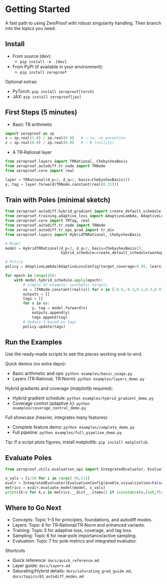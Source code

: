 # Getting Started

A fast path to using ZeroProof with robust singularity handling. Then branch into the topics you need.

## Install

- From source (dev):
  - `pip install -e .[dev]`
- From PyPI (if available in your environment):
  - `pip install zeroproof`

Optional extras:
- PyTorch: `pip install zeroproof[torch]`
- JAX: `pip install zeroproof[jax]`

## First Steps (5 minutes)

- Basic TR arithmetic
```python
import zeroproof as zp
x = zp.real(1.0) / zp.real(0.0)   # → +∞, no exception
z = zp.real(0.0) / zp.real(0.0)   # → Φ (nullity)
```

- A TR‑Rational layer
```python
from zeroproof.layers import TRRational, ChebyshevBasis
from zeroproof.autodiff.tr_node import TRNode
from zeroproof.core import real

layer = TRRational(d_p=2, d_q=1, basis=ChebyshevBasis())
y, tag = layer.forward(TRNode.constant(real(0.25)))
```

## Train with Poles (minimal sketch)

```python
from zeroproof.autodiff.hybrid_gradient import create_default_schedule
from zeroproof.training.adaptive_loss import AdaptiveLambda, AdaptiveLossConfig
from zeroproof.core import TRTag, real
from zeroproof.autodiff.tr_node import TRNode
from zeroproof.autodiff.tr_ops_grad import tr_div
from zeroproof.layers import HybridTRRational, ChebyshevBasis

# Model
model = HybridTRRational(d_p=3, d_q=2, basis=ChebyshevBasis(),
                         hybrid_schedule=create_default_schedule(warmup_epochs=5))

# Policy
policy = AdaptiveLambda(AdaptiveLossConfig(target_coverage=0.95, learning_rate=0.01))

for epoch in range(10):
    with model.hybrid_schedule.apply(epoch):
        # simple 1D example: synthetic targets
        xs = [TRNode.constant(real(v)) for v in [-0.9,-0.3,0.1,0.3,0.9]]
        outputs = []
        tags = []
        for x in xs:
            y, tag = model.forward(x)
            outputs.append(y)
            tags.append(tag)
        # Update λ based on tags
        policy.update(tags)
```

## Run the Examples

Use the ready-made scripts to see the pieces working end-to-end.

Quick demos (no extra deps):
- Basic arithmetic and ops: `python examples/basic_usage.py`
- Layers (TR‑Rational, TR‑Norm): `python examples/layers_demo.py`

Hybrid gradients and coverage (matplotlib required):
- Hybrid gradient schedule: `python examples/hybrid_gradient_demo.py`
- Coverage control (adaptive λ): `python examples/coverage_control_demo.py`

Full showcase (heavier, integrates many features):
- Complete feature demo: `python examples/complete_demo.py`
- Full pipeline: `python examples/full_pipeline_demo.py`

Tip: If a script plots figures, install matplotlib: `pip install matplotlib`.

## Evaluate Poles

```python
from zeroproof.utils.evaluation_api import IntegratedEvaluator, EvaluationConfig

x_vals = [i/50 for i in range(-50,51)]
evalr = IntegratedEvaluator(EvaluationConfig(enable_visualization=False), true_poles=[0.0])
metrics = evalr.evaluate_model(model, x_vals)
print({k:v for k,v in metrics.__dict__.items() if isinstance(v,(int,float))})
```

## Where to Go Next

- Concepts: Topic 1–3 for principles, foundations, and autodiff modes.
- Layers: Topic 4 for TR‑Rational/TR‑Norm and enhanced variants.
- Training: Topic 5 for adaptive loss, coverage, and tag loss.
- Sampling: Topic 6 for near‑pole importance/active sampling.
- Evaluation: Topic 7 for pole metrics and integrated evaluator.

Shortcuts
- Quick reference: `docs/quick_reference.md`
- Layer guide: `docs/layers.md`
- Saturating/Hybrid details: `docs/saturating_grad_guide.md`, `docs/topics/03_autodiff_modes.md`
